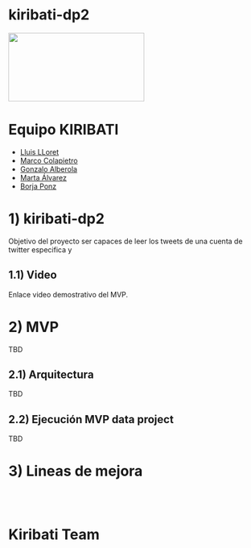 # kiribati-dp2
<img align="center" width="270" height="136" src="http://www.gepacv.org/wp-content/uploads/2017/01/EDEM-Logo--540x272.png">

# Equipo KIRIBATI 
* [Lluis LLoret](https://github.com/luisllll)
* [Marco Colapietro](https://github.com/Marcolapietro)
* [Gonzalo  Alberola](https://github.com/GonzaloAP97)
* [Marta Álvarez](https://github.com/maalal)
* [Borja Ponz](https://github.com/fbponz)

# 1) kiribati-dp2
Objetivo del proyecto ser capaces de leer los tweets de una cuenta de twitter especifica y

## 1.1) Video 
Enlace video demostrativo del MVP.
<br>

# 2) MVP

TBD

## 2.1) Arquitectura 

TBD

## 2.2) Ejecución MVP data project

TBD

# 3) Lineas de mejora

<br><br>
# Kiribati Team
